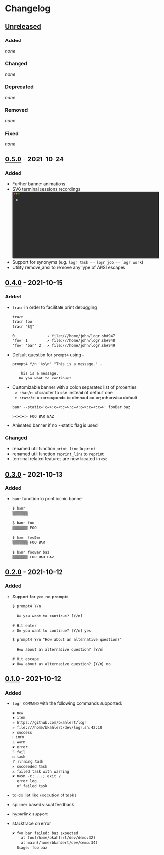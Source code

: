 # Changelog

## [Unreleased]
### Added
*none*

### Changed
*none*

### Deprecated
*none*

### Removed
*none*

### Fixed
*none*


## [0.5.0] - 2021-10-24

### Added
- Further banner animations
- SVG terminal sessions recordings
  [![recorded terminal session demonstrating the logr library](https://github.com/bkahlert/logr/raw/5c3eb8eab973efe19b0d4d8c02d1500ccff7e21b/docs/logr.svg "logr library")](https://github.com/bkahlert/logr/raw/5c3eb8eab973efe19b0d4d8c02d1500ccff7e21b/docs/logr.svg)
- Support for synonyms (e.g. `logr task` == `logr job` == `logr work`)
- Utility remove_ansi to remove any type of ANSI escapes

## [0.4.0] - 2021-10-15

### Added
- `tracr` in order to facilitate print debugging
  ```shell
  tracr
  tracr foo
  tracr "$@"
  ```  
  ```text
  0               ↗ file:///home/john/logr.sh#947
  'foo' 1         ↗ file:///home/john/logr.sh#948
  'foo' 'bar' 2   ↗ file:///home/john/logr.sh#949
  ```
- Default question for `prompt4` using `-`  
  ```shell
  prompt4 Y/n '%s\n' "This is a message." -
  ```  
  ```text
     This is a message.
     Do you want to continue?
  ```
- Customizable banner with a colon separated list of properties  
  - `char`/`c`: character to use instead of default one
  - `state`/`s`: `0` corresponds to dimmed color; otherwise default
  ```shell
  banr --static='c=>:c=<:c=>:c=<:c=>:c=<:c=>' fooBar baz
  ```  
  ```text
  ><><><> FOO BAR BAZ
  ```
- Animated banner if no --static flag is used  

### Changed
- renamed util function `print_line` to `print`
- renamed util function `reprint_line` to `reprint`
- terminal related features are now located in `esc`


## [0.3.0] - 2021-10-13

### Added
- `banr` function to print iconic banner
  ```shell
  $ banr
  ▒▒▒▒▒▒▒
  
  $ banr foo
  ▒▒▒▒▒▒▒ FOO
  
  $ banr fooBar
  ▒▒▒▒▒▒▒ FOO BAR
  
  $ banr fooBar baz
  ▒▒▒▒▒▒▒ FOO BAR BAZ
  ```

## [0.2.0] - 2021-10-12

### Added
- Support for yes-no prompts
  ```shell
  $ prompt4 Y/n
  
    Do you want to continue? [Y/n]
  
  # Hit enter
  ✔ Do you want to continue? [Y/n] yes
  ```
  ```shell
  $ prompt4 Y/n "How about an alternative question?"
  
    How about an alternative question? [Y/n]
  
  # Hit escape
  ✘︎ How about an alternative question? [Y/n] no 
  ```

## [0.1.0] - 2021-10-12

### Added
- `logr COMMAND` with the following commands supported:
  ```shell
  ✱︎ new
  ▪︎ item
  ↗︎ https://github.com/bkahlert/logr
  ↗︎ file:///home/bkahlert/dev/logr.sh:42:10
  ✔︎ success
  ℹ︎ info
  ⚠︎ warn
  ✘︎ error
  ϟ︎ fail
  ☐︎ task
  ⠏︎ running task
  ✔︎ succeeded task
  ⚠︎ failed task with warning
  ✘︎ bash -c; ...; exit 2
    error log
    of failed task
  ```

- to-do list like execution of tasks
- spinner based visual feedback
- hyperlink support
- stacktrace on error
  ```shell
  ✘ foo bar failed: baz expected
      at foo(/home/bkahlert/dev/demo:32)
      at main(/home/bkahlert/dev/demo:34)
    Usage: foo baz
  ```

[unreleased]: https://github.com/bkahlert/logr/compare/v0.5.0...HEAD
[0.5.0]: https://github.com/bkahlert/logr/compare/v0.4.0...v0.5.0
[0.4.0]: https://github.com/bkahlert/logr/compare/v0.3.0...v0.4.0
[0.3.0]: https://github.com/bkahlert/logr/compare/v0.2.0...v0.3.0
[0.2.0]: https://github.com/bkahlert/logr/compare/v0.1.0...v0.2.0
[0.1.0]: https://github.com/bkahlert/logr/releases/tag/v0.1.0

